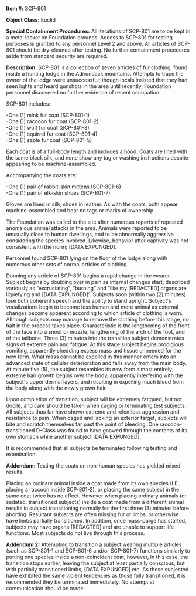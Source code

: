   
**Item #:** SCP-801

**Object Class:** Euclid

**Special Containment Procedures:** All iterations of SCP-801 are to be kept in a metal locker on Foundation grounds. Access to SCP-801 for testing purposes is granted to any personnel Level 2 and above. All articles of SCP-801 should be dry-cleaned after testing. No further containment procedures aside from standard security are required.

**Description:** SCP-801 is a collection of seven articles of fur clothing, found inside a hunting lodge in the Adirondack mountains. Attempts to trace the owner of the lodge were unsuccessful; though locals insisted that they had seen lights and heard gunshots in the area until recently, Foundation personnel discovered no further evidence of recent occupation.

SCP-801 includes:

\-One (1) mink fur coat (SCP-801-1)  
\-One (1) raccoon fur coat (SCP-801-2)  
\-One (1) wolf fur coat (SCP-801-3)  
\-One (1) squirrel fur coat (SCP-801-4)  
\-One (1) sable fur coat (SCP-801-5)

Each coat is of a full-body length and includes a hood. Coats are lined with the same black silk, and none show any tag or washing instructions despite appearing to be machine-assembled.

Accompanying the coats are:

\-One (1) pair of rabbit-skin mittens (SCP-801-6)  
\-One (1) pair of elk-skin shoes (SCP-801-7)

Gloves are lined in silk, shoes in leather. As with the coats, both appear machine-assembled and bear no tags or marks of ownership.

The Foundation was called to the site after numerous reports of repeated anomalous animal attacks in the area. Animals were reported to be unusually close to human dwellings, and to be abnormally aggressive considering the species involved. Likewise, behavior after captivity was not consistent with the norm; \[DATA EXPUNGED\].

Personnel found SCP-801 lying on the floor of the lodge along with numerous other sets of normal articles of clothing.

Donning any article of SCP-801 begins a rapid change in the wearer. Subject begins by doubling over in pain as internal changes start; described variously as “excruciating”, “burning” and “like my \[REDACTED\] organs are liquefying and \[DATA EXPUNGED\]”. Subjects soon (within two (2) minutes) lose both coherent speech and the ability to stand upright. Subject's vocalizations begin to become less human and more animal as external changes become apparent according to which article of clothing is worn. Although subjects may manage to remove the clothing before this stage, no halt in the process takes place. Characteristic is the lengthening of the front of the face into a snout or muzzle, lengthening of the arch of the foot, and of the tailbone. Three (3) minutes into the transition subject demonstrates signs of extreme pain and fatigue. At this stage subject begins prodigious vomiting, apparently shedding excess mass and tissue unneeded for the new form. What mass cannot be expelled in this manner enters into an advanced state of cellular deterioration and falls away from the main body. At minute five (5), the subject resembles its new form almost entirely; extreme hair growth begins over the body, apparently interfering with the subject's upper dermal layers, and resulting in expelling much blood from the body along with the newly grown hair.

Upon completion of transition, subject will be extremely fatigued, but not docile, and care should be taken when caging or terminating test subjects. All subjects thus far have shown extreme and relentless aggression and resistance to pain. When caged and lacking an exterior target, subjects will bite and scratch themselves far past the point of bleeding. One raccoon-transitioned D-Class was found to have gnawed through the contents of its own stomach while another subject \[DATA EXPUNGED\].

It is recommended that all subjects be terminated following testing and examination.

**Addendum:** Testing the coats on non-human species has yielded mixed results.

Placing an ordinary animal inside a coat made from its own species (I.E., placing a raccoon inside SCP-801-2), or placing the same subject in the same coat twice has no effect. However when placing ordinary animals (or sedated, transitioned subjects) inside a coat made from a different animal results in subject transitioning normally for the first three (3) minutes before aborting. Resultant subjects are often missing fur or limbs, or otherwise have limbs partially transitioned. In addition, once mass-purge has started, subjects may have organs \[REDACTED\] and are unable to support life functions. Most subjects do not live through this process.

**Addendum 2:** Attempting to transition a subject wearing multiple articles (such as SCP-801-1 and SCP-801-6 and/or SCP-801-7) functions similarly to putting one species inside a non-coincident coat; however, in this case, the transition stops earlier, leaving the subject at least partially conscious, but with partially transitioned limbs, \[DATA EXPUNGED\] etc. As these subjected have exhibited the same violent tendencies as those fully transitioned, it is recommended they be terminated immediately. No attempt at communication should be made.